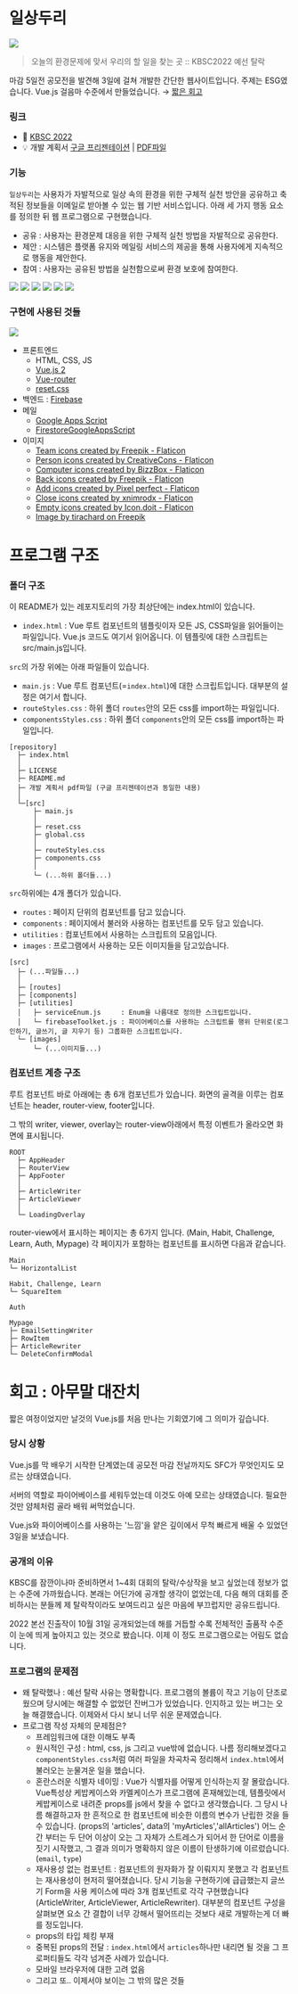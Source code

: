 # 일상두리

![](./README_IMG/00.JPG)

> 오늘의 환경문제에 맞서 우리의 할 일을 찾는 곳 :: KBSC2022 예선 탈락

마감 5일전 공모전을 발견해 3일에 걸쳐 개발한 간단한 웹사이트입니다.
주제는 ESG였습니다. Vue.js 걸음마 수준에서 만들었습니다. → [짧은 회고](#회고--아무말-대잔치)

### 링크

- 📢 [KBSC 2022](https://www.kbsccoding.com/board/board.php?bo_table=notice&wr_id=69)
- 💡 개발 계획서 [구글 프리젠테이션](https://docs.google.com/presentation/d/1pShgClLy7AHpHPruYaAMaTbGgQ6BBt8v5paFADXBaeU/edit?usp=sharing) | [PDF파일](https://github.com/wonjinYi/ilsang-dooli/blob/main/%ea%b0%9c%eb%b0%9c%ea%b3%84%ed%9a%8d%ec%84%9c.pdf)

### 기능

`일상두리`는 사용자가 자발적으로 일상 속의 환경을 위한 구체적 실천 방안을 공유하고 축적된 정보들을 이메일로 받아볼 수 있는 웹 기반 서비스입니다. 아래 세 가지 행동 요소를 정의한 뒤 웹 프로그램으로 구현했습니다.

- 공유 : 사용자는 환경문제 대응을 위한 구체적 실천 방법을 자발적으로 공유한다.
- 제안 : 시스템은 플랫폼 유지와 메일링 서비스의 제공을 통해 사용자에게 지속적으로 행동을 제안한다.
- 참여 : 사용자는 공유된 방법을 실천함으로써 환경 보호에 참여한다.

![](./README_IMG/01.JPG)
![](./README_IMG/02.JPG)
![](./README_IMG/03.JPG)
![](./README_IMG/06.JPG)
![](./README_IMG/04.JPG)
![](./README_IMG/05.JPG)

### 구현에 사용된 것들

![](./README_IMG/07.JPG)

- 프론트엔드
  - HTML, CSS, JS
  - [Vue.js 2](https://github.com/vuejs/vue)
  - [Vue-router](https://github.com/vuejs/vue-router)
  - [reset.css](http://meyerweb.com/eric/tools/css/reset/)
- 백엔드 : [Firebase](https://firebase.google.com/)
- 메일
  - [Google Apps Script](https://script.google.com)
  - [FirestoreGoogleAppsScript](https://github.com/grahamearley/FirestoreGoogleAppsScript)
- 이미지
  - <a href="https://www.flaticon.com/free-icons/team" title="team icons">Team icons created by Freepik - Flaticon</a>
  - <a href="https://www.flaticon.com/free-icons/person" title="person icons">Person icons created by CreativeCons - Flaticon</a>
  - <a href="https://www.flaticon.com/free-icons/computer" title="computer icons">Computer icons created by BizzBox - Flaticon</a>
  - <a href="https://www.flaticon.com/free-icons/back" title="back icons">Back icons created by Freepik - Flaticon</a>
  - <a href="https://www.flaticon.com/free-icons/add" title="add icons">Add icons created by Pixel perfect - Flaticon</a>
  - <a href="https://www.flaticon.com/free-icons/close" title="close icons">Close icons created by xnimrodx - Flaticon</a>
  - <a href="https://www.flaticon.com/free-icons/empty" title="empty icons">Empty icons created by Icon.doit - Flaticon</a>
  - <a href="https://www.freepik.com/free-photo/wooden-board-with-unfocused-nature-background_996396.htm#query=eco%20background&position=47&from_view=search">Image by tirachard on Freepik</a>

# 프로그램 구조

### 폴더 구조

이 README가 있는 레포지토리의 가장 최상단에는 index.html이 있습니다.

- `index.html` : Vue 루트 컴포넌트의 템플릿이자 모든 JS, CSS파일을 읽어들이는 파일입니다. Vue.js 코드도 여기서 읽어옵니다. 이 템플릿에 대한 스크립트는 src/main.js입니다.

`src`의 가장 위에는 아래 파일들이 있습니다.

- `main.js` : Vue 루트 컴포넌트(=`index.html`)에 대한 스크립트입니다. 대부분의 설정은 여기서 합니다.
- `routeStyles.css` : 하위 폴더 `routes`안의 모든 css를 import하는 파일입니다.
- `componentsStyles.css` : 하위 폴더 `components`안의 모든 css를 import하는 파일입니다.

```
[repository]
  ├─ index.html
  │
  ├─ LICENSE
  ├─ README.md
  ├─ 개발 계획서 pdf파일 (구글 프리젠테이션과 동일한 내용)
  │
  └─[src]
      ├─ main.js
      │
      ├─ reset.css
      ├─ global.css
      │
      ├─ routeStyles.css
      ├─ components.css
      │
      └─ (...하위 폴더들...)
```

`src`하위에는 4개 폴더가 있습니다.

- `routes` : 페이지 단위의 컴포넌트를 담고 있습니다.
- `components` : 페이지에서 불러와 사용하는 컴포넌트를 모두 담고 있습니다.
- `utilities` : 컴포넌트에서 사용하는 스크립트의 모음입니다.
- `images` : 프로그램에서 사용하는 모든 이미지들을 담고있습니다.

```
[src]
  ├─ (...파일들...)
  │
  ├─ [routes]
  ├─ [components]
  ├─ [utilities]
  │   ├─ serviceEnum.js     : Enum을 나름대로 정의한 스크립트입니다.
  │   └─ firebaseToolket.js : 파이어베이스를 사용하는 스크립트를 행위 단위로(로그인하기, 글쓰기, 글 지우기 등) 그룹화한 스크립트입니다.
  └─ [images]
      └─ (...이미지들...)
```

### 컴포넌트 계층 구조

루트 컴포넌트 바로 아래에는 총 6개 컴포넌트가 있습니다.
화면의 골격을 이루는 컴포넌트는 header, router-view, footer입니다.

그 밖의 writer, viewer, overlay는 router-view아래에서 특정 이벤트가 올라오면 화면에 표시됩니다.

```
ROOT
  ├─ AppHeader
  ├─ RouterView
  ├─ AppFooter
  │
  ├─ ArticleWriter
  ├─ ArticleViewer
  │
  └─ LoadingOverlay
```

router-view에서 표시하는 페이지는 총 6가지 입니다. (Main, Habit, Challenge, Learn, Auth, Mypage)
각 페이지가 포함하는 컴포넌트를 표시하면 다음과 같습니다.

```
Main
└─ HorizontalList

Habit, Challenge, Learn
└─ SquareItem

Auth

Mypage
├─ EmailSettingWriter
├─ RowItem
├─ ArticleRewriter
└─ DeleteConfirmModal

```

# 회고 : 아무말 대잔치

짧은 여정이었지만 날것의 Vue.js를 처음 만나는 기회였기에 그 의미가 깊습니다.

### 당시 상황

Vue.js를 막 배우기 시작한 단계였는데 공모전 마감 전날까지도 SFC가 무엇인지도 모르는 상태였습니다.

서버의 역할로 파이어베이스를 세워두었는데 이것도 아예 모르는 상태였습니다. 필요한 것만 얌체처럼 골라 배워 써먹었습니다.

Vue.js와 파이어베이스를 사용하는 '느낌'을 얕은 깊이에서 무척 빠르게 배울 수 있었던 3일을 보냈습니다.

### 공개의 이유

KBSC를 잠깐이나마 준비하면서 1~4회 대회의 탈락/수상작을 보고 싶었는데 정보가 없는 수준에 가까웠습니다. 본래는 어딘가에 공개할 생각이 없었는데, 다음 해의 대회를 준비하시는 분들께 제 탈락작이라도 보여드리고 싶은 마음에 부끄럽지만 공유드립니다.

2022 본선 진출작이 10월 31일 공개되었는데 해를 거듭할 수록 전체적인 출품작 수준이 눈에 띄게 높아지고 있는 것으로 봤습니다. 이제 이 정도 프로그램으로는 어림도 없습니다.

### 프로그램의 문제점

- 왜 탈락했나 : 예선 탈락 사유는 명확합니다. 프로그램의 볼륨이 작고 기능이 단조로웠으며 당시에는 해결할 수 없었던 잔버그가 있었습니다. 인지하고 있는 버그는 오늘 해결했습니다. 이제와서 다시 보니 너무 쉬운 문제였습니다.
- 프로그램 작성 자체의 문제점은?
  - 프레임워크에 대한 이해도 부족
  - 원시적인 구성 : html, css, js 그리고 vue밖에 없습니다. 나름 정리해보겠다고 `componentStyles.css`처럼 여러 파일을 차곡차곡 정리해서 `index.html`에서 불러오는 눈물겨운 일을 했습니다.
  - 혼란스러운 식별자 네이밍 : Vue가 식별자를 어떻게 인식하는지 잘 몰랐습니다. Vue특성상 케밥케이스와 카멜케이스가 프로그램에 혼재해있는데, 템플릿에서 케밥케이스로 내려준 props를 js에서 찾을 수 없다고 생각했습니다. 그 당시 나름 해결하고자 한 흔적으로 한 컴포넌트에 비슷한 이름의 변수가 난립한 것을 들 수 있습니다. (props의 'articles', data의 'myArticles','allArticles') 어느 순간 부터는 두 단어 이상이 오는 그 자체가 스트레스가 되어서 한 단어로 이름을 짓기 시작했고, 그 결과 의미가 명확하지 않은 이름이 탄생하기에 이르렀습니다. (`email`, `type`)
  - 재사용성 없는 컴포넌트 : 컴포넌트의 원자화가 잘 이뤄지지 못했고 각 컴포넌트는 재사용성이 현저히 떨어졌습니다. 당시 기능을 구현하기에 급급했는지 글쓰기 Form을 사용 케이스에 따라 3개 컴포넌트로 각각 구현했습니다(ArticleWriter, ArticleViewer, ArticleRewriter). 대부분의 컴포넌트 구성을 살펴보면 요소 간 결합이 너무 강해서 떨어뜨리는 것보다 새로 개발하는게 더 빠를 정도입니다.
  - props의 타입 체킹 부재
  - 중복된 props의 전달 : `index.html`에서 `articles`하나만 내리면 될 것을 그 프로퍼티들도 각각 넘겨준 사례가 있습니다.
  - 모바일 브라우저에 대한 고려 없음
  - 그리고 또.. 이제서야 보이는 그 밖의 많은 것들
